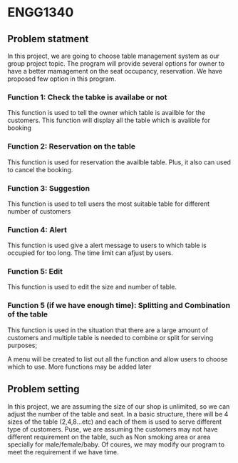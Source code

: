 # ENGG1340
## Problem statment
In this project, we are going to choose table management system as our group project topic. The program will provide several options for owner to have a better mamagement on the seat occupancy, reservation. We have proposed few option in this program.

### Function 1: Check the tabke is availabe or not
This function is used to tell the owner which table is availble for the customers. This function will display all the table which is avalible for booking 

### Function 2: Reservation on the table
This function is used for reservation the availble table. Plus, it also can used to cancel the booking.

### Function 3: Suggestion
This function is used to tell users the most suitable table for different number of customers

### Function 4: Alert 
This function is used give a alert message to users to which table is occupied for too long. The time limit can afjust by users.

### Function 5: Edit
This function is used to edit the size and number of table.

### Function 5 (if we have enough time): Splitting and Combination of the table
This function is used in the situation that there are a large amount of customers and multiple table is needed to combine or split for serving purposes;

A menu will be created to list out all the function and allow users to choose which to use. More functions may be added later

## Problem setting
In this project, we are assuming the size of our shop is unlimited, so we can adjust the number of the table and seat. In a basic structure, there will be 4 sizes of the table (2,4,8...etc) and each of them is used to serve different type of customers. Puse, we are assuming the customers may not have different requirement on the table, such as Non smoking area or area specially for male/female/baby. Of coures, we may modify our program to meet the requirement if we have time. 
